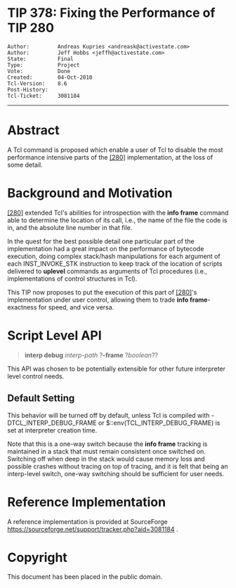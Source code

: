 # TIP 378: Fixing the Performance of TIP 280
	Author:         Andreas Kupries <andreask@activestate.com>
	Author:         Jeff Hobbs <jeffh@activestate.com>
	State:          Final
	Type:           Project
	Vote:           Done
	Created:        04-Oct-2010
	Tcl-Version:	8.6
	Post-History:
	Tcl-Ticket:     3081184
-----

# Abstract

A Tcl command is proposed which enable a user of Tcl to disable the most
performance intensive parts of the [[280]](280.md) implementation, at the loss of some
detail.

# Background and Motivation

[[280]](280.md) extended Tcl's abilities for introspection with the **info frame**
command able to determine the location of its call, i.e., the name of the file
the code is in, and the absolute line number in that file.

In the quest for the best possible detail one particular part of the
implementation had a great impact on the performance of bytecode execution,
doing complex stack/hash manipulations for each argument of each
INST\_INVOKE\_STK instruction to keep track of the location of scripts delivered
to **uplevel** commands as arguments of Tcl procedures \(i.e.,
implementations of control structures in Tcl\).

This TIP now proposes to put the execution of this part of [[280]](280.md)'s
implementation under user control, allowing them to trade **info
frame**-exactness for speed, and vice versa.

# Script Level API

 > **interp debug** _interp-path_ ?**-frame** ?_boolean_??

This API was chosen to be potentially extensible for other future interpreter
level control needs.

## Default Setting

This behavior will be turned off by default, unless Tcl is compiled with
-DTCL\_INTERP\_DEBUG\_FRAME or $::env\(TCL\_INTERP\_DEBUG\_FRAME\) is set at
interpreter creation time.

Note that this is a one-way switch because the **info frame** tracking is
maintained in a stack that must remain consistent once switched on.  Switching
off when deep in the stack would cause memory loss and possible crashes
without tracing on top of tracing, and it is felt that being an interp-level
switch, one-way switching should be sufficient for user needs.

# Reference Implementation

A reference implementation is provided at SourceForge
<https://sourceforge.net/support/tracker.php?aid=3081184> .

# Copyright

This document has been placed in the public domain.

